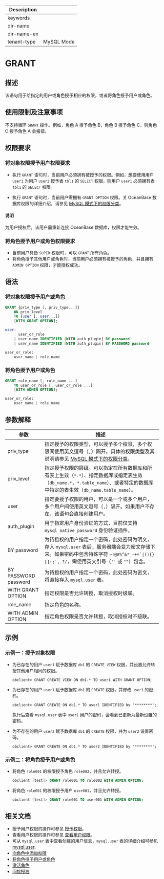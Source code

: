 | Description   |                 |
|---------------|-----------------|
| keywords      |                 |
| dir-name      |                 |
| dir-name-en   |                 |
| tenant-type   | MySQL Mode      |

# GRANT

## 描述

该语句用于给指定的用户或角色授予相应的权限，或者将角色授予用户或角色。

## 使用限制及注意事项

不支持循环 `GRANT` 操作。例如，角色 A 授予角色 B，角色 B 授予角色 C，则角色 C 授予角色 A 会报错。

## 权限要求

### 将对象权限授予用户权限要求

* 执行 `GRANT` 语句时，当前用户必须拥有被授予的权限。例如，想要使用用户 `user1` 为用户 `user2` 授予表 `tbl1` 的 `SELECT` 权限，则用户 `user1` 必须拥有表 `tbl1` 的 `SELECT` 权限。

* 执行 `GRANT` 语句时，当前用户需拥有 `GRANT OPTION` 权限。关 OceanBase 数据库权限的详细介绍，请参见 [MySQL 模式下的权限分类](../../../../../600.manage/500.security-and-permissions/300.access-control/200.user-and-permission/200.permission-of-mysql-mode/100.permission-classification-of-mysql.md)。

<main id="notice" type='explain'>
  <h4>说明</h4>
  <p>为用户授权后，该用户需重新连接 OceanBase 数据库，权限才能生效。</p>
</main>

### 将角色授予用户或角色权限要求

* 当前用户具备 `SUPER` 权限时，可以 `GRANT` 所有角色。
* 将角色授予其他用户或角色时，当前用户必须拥有被授予的角色，并且拥有 `ADMIN OPTION` 权限，才能授权成功。

## 语法

### 将对象权限授予用户或角色

```sql
GRANT {priv_type [, priv_type...]} 
    ON priv_level 
    TO {user [, user...]} 
    [WITH GRANT OPTION];

user:
      user_or_role
    | user_name IDENTIFIED [WITH auth_plugin] BY password 
    | user_name IDENTIFIED [WITH auth_plugin] BY PASSWORD password

user_or_role:
    user_name | role_name
```

### 将角色授予用户或角色

```sql
GRANT role_name [, role_name ...]
    TO user_or_role [, user_or_role ...]
    [WITH ADMIN OPTION];

user_or_role:
    user_name | role_name
```

## 参数解释

|                 **参数**   |          **描述**        |
|----------------------------------------|--------------------------------------|
| priv_type                              | 指定授予的权限类型，可以授予多个权限，多个权限间使用英文逗号（`,`）隔开。具体的权限类型及其说明请参见 [MySQL 模式下的权限分类](../../../../../600.manage/500.security-and-permissions/300.access-control/200.user-and-permission/200.permission-of-mysql-mode/100.permission-classification-of-mysql.md)。|
| priv_level                             | 指定授予权限的层级。可以指定在所有数据库和所有表上生效（`*.*`）、指定数据库或指定表生效（`db_name.*`，`*.table_name`）、或者特定的数据库中特定的表生效（`db_name.table_name`）。 |
| user | 指定要授予权限的用户，可以是一个或多个用户，多个用户间使用英文逗号（`,`）隔开。如果用户不存在，该语句会直接创建用户。  |
| auth_plugin | 用于指定用户身份验证的方式，目前仅支持 `mysql_native_password` 身份验证插件。 |
| BY password | 为待授权的用户指定一个密码，此处密码为明文，存入 `mysql.user` 表后，服务器端会变为密文存储下来。如果密码中包含特殊字符 <code>~!@#%^&*_-+=`\|(){}[]:;',.?/</code>，需使用英文引号（<code>''</code> 或 <code>""</code>）包含。 |
| BY PASSWORD password | 为待授权的用户指定一个密码，此处密码为密文，将直接存入 `mysql.user` 表。 |
| WITH GRANT OPTION  | 指定权限是否允许转授，取消授权时级联。 |
| role_name          | 指定角色的名称。|
| WITH ADMIN OPTION  | 指定角色权限是否允许转授，取消授权时不级联。|

## 示例

### 示例一：授予对象权限

* 为已存在的用户 `user1` 赋予数据库 `db1` 的 `CREATE VIEW` 权限，并设置允许转授其他用户相同的权限。
  
  ```shell
  obclient> GRANT CREATE VIEW ON db1.* TO user1 WITH GRANT OPTION;
  ```

* 为已存在的用户 `user1` 赋予数据库 `db1` 的 `CREATE` 权限，并修改 `user1` 的密码。
  
  ```shell
  obclient> GRANT CREATE ON db1.* TO user1 IDENTIFIED by '********';
  ```

  执行后查看 `mysql.user` 表中 `user1` 用户的密码，会看到已更新为最新设置的密码。

* 为不存在的用户 `user2` 赋予数据库 `db1` 的 `CREATE` 权限，并为 `user2` 设置密码。
  
  ```shell
  obclient> GRANT CREATE ON db1.* TO user2 IDENTIFIED by '********';
  ```

### 示例二：将角色授予用户或角色

* 将角色 `role001` 的权限授予角色 `role002`，并且允许转授。

  ```sql
  obclient [test]> GRANT role001 TO role002 WITH ADMIN OPTION;
  ```

* 将角色 `role001` 的权限授予用户 `user001`，并且允许转授。

  ```sql
  obclient [test]> GRANT role001 TO user001 WITH ADMIN OPTION;
  ```

## 相关文档

* 授予用户权限的操作可参见 [授予权限](../../../../../600.manage/500.security-and-permissions/300.access-control/200.user-and-permission/200.permission-of-mysql-mode/200.authority-of-mysql-mode.md)。
* 查看用户权限的操作可参见 [查看用户权限](../../../../../600.manage/500.security-and-permissions/300.access-control/200.user-and-permission/200.permission-of-mysql-mode/400.view-user-permissions-of-mysql-mode.md)。
* 可从 `mysql.user` 表中查看创建的用户信息，`mysql.user` 表的详细介绍可参见 [mysql.user](../../../../700.system-views/400.system-view-of-mysql-mode/200.dictionary-view-of-mysql-mode/4700.mysql-user-of-mysql-mode.md)。
* [向角色中添加权限](../../../../../600.manage/500.security-and-permissions/300.access-control/200.user-and-permission/200.permission-of-mysql-mode/340.role-management-of-mysql-mode.md/300.grant-privileges-to-a-role-of-mysql-mode.md)
* [将角色授予用户或角色](../../../../../600.manage/500.security-and-permissions/300.access-control/200.user-and-permission/200.permission-of-mysql-mode/340.role-management-of-mysql-mode.md/400.grant-a-role-to-a-role-or-user-of-mysql-mode.md)
* [激活角色](../../../../../600.manage/500.security-and-permissions/300.access-control/200.user-and-permission/200.permission-of-mysql-mode/340.role-management-of-mysql-mode.md/500.activating-roles-of-mysql-mode.md)
* [间接授权](../../../../../600.manage/500.security-and-permissions/300.access-control/200.user-and-permission/200.permission-of-mysql-mode/350.indirect-authority-of-mysql-mode.md)
